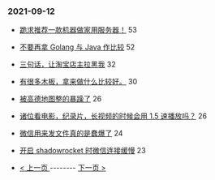 ### 2021-09-12 
- [跪求推荐一款机器做家用服务器！](https://www.v2ex.com/t/801306) 53
- [不要再拿 Golang 与 Java 作比较](https://www.v2ex.com/t/801337) 52
- [三句话，让淘宝店主拉黑我](https://www.v2ex.com/t/801368) 32
- [有很多木板，拿来做什么比较好。](https://www.v2ex.com/t/801328) 30
- [被高德地图整的暴躁了](https://www.v2ex.com/t/801330) 26
- [诸位看电影，纪录片，长视频的时候会用 1.5 速播放吗？](https://www.v2ex.com/t/801352) 26
- [微信用来发文件真的是蠢爆了](https://www.v2ex.com/t/801295) 24
- [开启 shadowrocket 时微信连接缓慢](https://www.v2ex.com/t/801289) 23 

- [ < 上一页 ](https://github.com/able8/v2ex-hot-record/blob/master/2021-09-11.md) -------- [ 下一页 > ](https://github.com/able8/v2ex-hot-record/blob/master/2021-09-13.md)